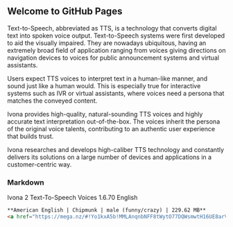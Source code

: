 ## Welcome to GitHub Pages

Text-to-Speech, abbreviated as TTS, is a technology that converts digital text into spoken voice output. Text-to-Speech systems were first developed to aid the visually impaired. They are nowadays ubiquitous, having an extremely broad field of application ranging from voices giving directions on navigation devices to voices for public announcement systems and virtual assistants.

Users expect TTS voices to interpret text in a human-like manner, and sound just like a human would. This is especially true for interactive systems such as IVR or virtual assistants, where voices need a persona that matches the conveyed content.

Ivona provides high-quality, natural-sounding TTS voices and highly accurate text interpretation out-of-the-box. The voices inherit the persona of the original voice talents, contributing to an authentic user experience that builds trust.

Ivona researches and develops high-caliber TTS technology and constantly delivers its solutions on a large number of devices and applications in a customer-centric way.

### Markdown

Ivona 2 Text-To-Speech Voices 1.6.70 English

```markdown
**American English | Chipmunk | male (funny/crazy) | 229.62 MB**
<a href="https://mega.nz/#!Yo1kxA5b!MMLAnqnbNFF8tWytO77DQWsmwtH16UE8arVCkiJk0lM" target="_blank"></a>
```
